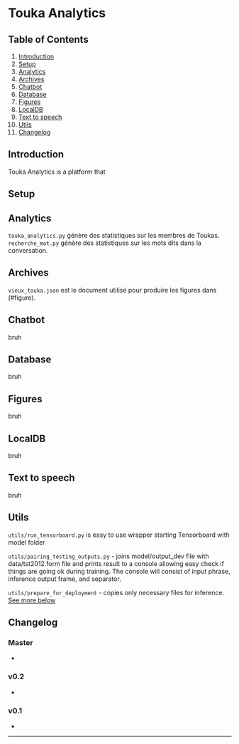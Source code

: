 Touka Analytics
===================

Table of Contents
-------------
1. [Introduction](#introduction)
2. [Setup](#setup)
3. [Analytics](#analytics)
4. [Archives](#archives)
5. [Chatbot](#chatbot)
6. [Database](#database)
7. [Figures](#figure)
8. [LocalDB](#localDB)
9. [Text to speech](#text-to-speech)
10. [Utils](#utils)
11. [Changelog](#changelog)

Introduction
-------------


Touka Analytics is a platform that 


Setup
-------------


Analytics
-------------

``touka_analytics.py`` génère des statistiques sur les membres de Toukas.
``recherche_mot.py`` génère des statistiques sur les mots dits dans la conversation.


Archives
-------------

``vieux_touka.json`` est le document utilisé pour produire les figures dans (#figure).


Chatbot
-------------


bruh


Database
-------------

bruh


Figures
-------------

bruh


LocalDB
-------------


bruh



Text to speech
-------------

bruh



Utils
-------------

`utils/run_tensorboard.py` is easy to use wrapper starting Tensorboard with model folder

`utils/pairing_testing_outputs.py` - joins model/output_dev file with data/tst2012.form file and prints result to a console allowing easy check if things are going ok during training. The console will consist of input phrase, inference output frame, and separator.

`utils/prepare_for_deployment` - copies only necessary files for inference. [See more below](#deploying-chatbotmodel)



Changelog
---------

### Master
- 

### v0.2
- 

### v0.1
- 

----------